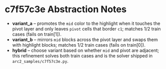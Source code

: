 # c7f57c3e Abstraction Notes

- **variant_a** – promotes the `mid` color to the highlight when it touches the pivot layer and only leaves `pivot` cells that border `c1`; matches 1/2 train cases (fails on train[1]).
- **variant_b** – mirrors `mid` blocks across the pivot layer and swaps them with highlight blocks; matches 1/2 train cases (fails on train[0]).
- **hybrid** – choose variant based on whether `mid` and pivot are adjacent; this refinement solves both train cases and is the solver shipped in `arc2_samples/c7f57c3e.py`.
